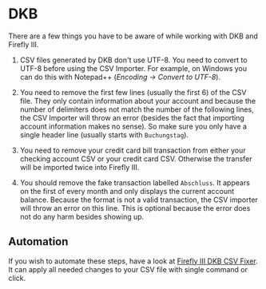 # DKB

There are a few things you have to be aware of while working with DKB and Firefly III.

1. CSV files generated by DKB don't use UTF-8. You need to convert to UTF-8 before using the CSV Importer. For example, on Windows you can do this with Notepad++ (*Encoding &rightarrow; Convert to UTF-8*).

2. You need to remove the first few lines (usually the first 6) of the CSV file. They only contain information about your account and because the number of delimiters does not match the number of the following lines, the CSV Importer will throw an error (besides the fact that importing account information makes no sense). So make sure you only have a single header line (usually starts with `Buchungstag`).

3. You need to remove your credit card bill transaction from either your checking account CSV or your credit card CSV. Otherwise the transfer will be imported twice into Firefly III.

4. You should remove the fake transaction labelled `Abschluss`. It appears on the first of every month and only displays the current account balance. Because the format is not a valid transaction, the CSV importer will throw an error on this line. This is optional because the error does not do any harm besides showing up.

## Automation

If you wish to automate these steps, have a look at [Firefly III DKB CSV Fixer](https://github.com/MadWalnut/firefly-iii-dkb-csv-fix). It can apply all needed changes to your CSV file with single command or click.